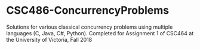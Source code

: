 # CSC486-ConcurrencyProblems
Solutions for various classical concurrency problems using multiple languages (C, Java, C#, Python). Completed for Assignment 1 of CSC464 at the University of Victoria, Fall 2018
